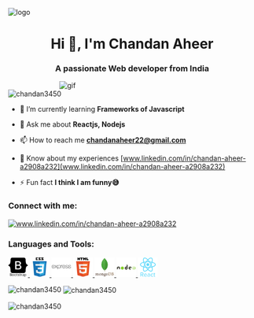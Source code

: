 ![logo](https://github.com/chandan3450/chandan3450/blob/main/banner2.jpg)
<h1 align="center">Hi 👋, I'm Chandan Aheer</h1>
<h3 align="center">A passionate Web developer from India</h3>

<img align="right" alt="gif" width="400" src="https://cdn.dribbble.com/users/1118376/screenshots/3604186/developer-dribbble.gif" >
<p align="left"> <img src="https://komarev.com/ghpvc/?username=chandan3450&label=Profile%20views&color=0e75b6&style=flat" alt="chandan3450" /> </p>

- 🌱 I’m currently learning **Frameworks of Javascript**

- 💬 Ask me about **Reactjs, Nodejs**

- 📫 How to reach me **chandanaheer22@gmail.com**

- 📄 Know about my experiences [www.linkedin.com/in/chandan-aheer-a2908a232](www.linkedin.com/in/chandan-aheer-a2908a232)

- ⚡ Fun fact **I think I am funny😅**

<h3 align="left">Connect with me:</h3>
<p align="left">
<a href="https://linkedin.com/in/www.linkedin.com/in/chandan-aheer-a2908a232" target="blank"><img align="center" src="https://raw.githubusercontent.com/rahuldkjain/github-profile-readme-generator/master/src/images/icons/Social/linked-in-alt.svg" alt="www.linkedin.com/in/chandan-aheer-a2908a232" height="30" width="40" /></a>
</p>

<h3 align="left">Languages and Tools:</h3>
<p align="left"> <a href="https://getbootstrap.com" target="_blank" rel="noreferrer"> <img src="https://raw.githubusercontent.com/devicons/devicon/master/icons/bootstrap/bootstrap-plain-wordmark.svg" alt="bootstrap" width="40" height="40"/> </a> <a href="https://www.w3schools.com/css/" target="_blank" rel="noreferrer"> <img src="https://raw.githubusercontent.com/devicons/devicon/master/icons/css3/css3-original-wordmark.svg" alt="css3" width="40" height="40"/> </a> <a href="https://expressjs.com" target="_blank" rel="noreferrer"> <img src="https://raw.githubusercontent.com/devicons/devicon/master/icons/express/express-original-wordmark.svg" alt="express" width="40" height="40"/> </a> <a href="https://www.w3.org/html/" target="_blank" rel="noreferrer"> <img src="https://raw.githubusercontent.com/devicons/devicon/master/icons/html5/html5-original-wordmark.svg" alt="html5" width="40" height="40"/> </a> <a href="https://www.mongodb.com/" target="_blank" rel="noreferrer"> <img src="https://raw.githubusercontent.com/devicons/devicon/master/icons/mongodb/mongodb-original-wordmark.svg" alt="mongodb" width="40" height="40"/> </a> <a href="https://nodejs.org" target="_blank" rel="noreferrer"> <img src="https://raw.githubusercontent.com/devicons/devicon/master/icons/nodejs/nodejs-original-wordmark.svg" alt="nodejs" width="40" height="40"/> </a> <a href="https://reactjs.org/" target="_blank" rel="noreferrer"> <img src="https://raw.githubusercontent.com/devicons/devicon/master/icons/react/react-original-wordmark.svg" alt="react" width="40" height="40"/> </a> </p>

<p><img align="left" src="https://github-readme-stats.vercel.app/api/top-langs?username=chandan3450&show_icons=true&locale=en&layout=compact" alt="chandan3450" /></p>

<p>&nbsp;<img align="center" src="https://github-readme-stats.vercel.app/api?username=chandan3450&show_icons=true&locale=en" alt="chandan3450" /></p>

<p><img align="center" src="https://github-readme-streak-stats.herokuapp.com/?user=chandan3450&" alt="chandan3450" /></p>

